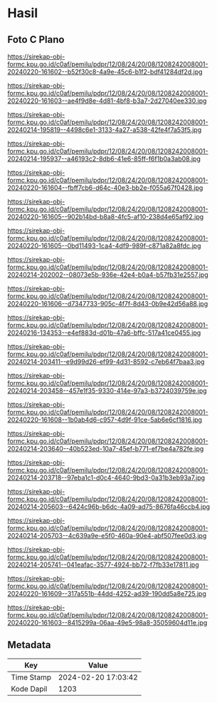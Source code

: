# Hasil

## Foto C Plano

https://sirekap-obj-formc.kpu.go.id/c0af/pemilu/pdpr/12/08/24/20/08/1208242008001-20240220-161602--b52f30c8-4a9e-45c6-b1f2-bdf41284df2d.jpg

https://sirekap-obj-formc.kpu.go.id/c0af/pemilu/pdpr/12/08/24/20/08/1208242008001-20240220-161603--ae4f9d8e-4d81-4bf8-b3a7-2d27040ee330.jpg

https://sirekap-obj-formc.kpu.go.id/c0af/pemilu/pdpr/12/08/24/20/08/1208242008001-20240214-195819--4498c6e1-3133-4a27-a538-42fe4f7a53f5.jpg

https://sirekap-obj-formc.kpu.go.id/c0af/pemilu/pdpr/12/08/24/20/08/1208242008001-20240214-195937--a46193c2-8db6-41e6-85ff-f6f1b0a3ab08.jpg

https://sirekap-obj-formc.kpu.go.id/c0af/pemilu/pdpr/12/08/24/20/08/1208242008001-20240220-161604--fbff7cb6-d64c-40e3-bb2e-f055a67f0428.jpg

https://sirekap-obj-formc.kpu.go.id/c0af/pemilu/pdpr/12/08/24/20/08/1208242008001-20240220-161605--902b14bd-b8a8-4fc5-af10-238d4e65af92.jpg

https://sirekap-obj-formc.kpu.go.id/c0af/pemilu/pdpr/12/08/24/20/08/1208242008001-20240220-161605--0bd11493-1ca4-4df9-989f-c871a82a8fdc.jpg

https://sirekap-obj-formc.kpu.go.id/c0af/pemilu/pdpr/12/08/24/20/08/1208242008001-20240214-202002--08073e5b-936e-42e4-b0a4-b57fb31e2557.jpg

https://sirekap-obj-formc.kpu.go.id/c0af/pemilu/pdpr/12/08/24/20/08/1208242008001-20240220-161606--d7347733-905c-4f7f-8d43-0b9e42d56a88.jpg

https://sirekap-obj-formc.kpu.go.id/c0af/pemilu/pdpr/12/08/24/20/08/1208242008001-20240216-134353--e4ef883d-d01b-47a6-bffc-517a41ce0455.jpg

https://sirekap-obj-formc.kpu.go.id/c0af/pemilu/pdpr/12/08/24/20/08/1208242008001-20240214-203411--e9d99d26-ef99-4d31-8592-c7eb64f7baa3.jpg

https://sirekap-obj-formc.kpu.go.id/c0af/pemilu/pdpr/12/08/24/20/08/1208242008001-20240214-203458--457e1f35-9330-414e-97a3-b3724039759e.jpg

https://sirekap-obj-formc.kpu.go.id/c0af/pemilu/pdpr/12/08/24/20/08/1208242008001-20240220-161608--1b0ab4d6-c957-4d9f-91ce-5ab6e6cf1816.jpg

https://sirekap-obj-formc.kpu.go.id/c0af/pemilu/pdpr/12/08/24/20/08/1208242008001-20240214-203640--40b523ed-10a7-45ef-b771-ef7be4a782fe.jpg

https://sirekap-obj-formc.kpu.go.id/c0af/pemilu/pdpr/12/08/24/20/08/1208242008001-20240214-203718--97eba1c1-d0c4-4640-9bd3-0a31b3eb93a7.jpg

https://sirekap-obj-formc.kpu.go.id/c0af/pemilu/pdpr/12/08/24/20/08/1208242008001-20240214-205603--6424c96b-b6dc-4a09-ad75-8676fa46ccb4.jpg

https://sirekap-obj-formc.kpu.go.id/c0af/pemilu/pdpr/12/08/24/20/08/1208242008001-20240214-205703--4c639a9e-e5f0-460a-90e4-abf507fee0d3.jpg

https://sirekap-obj-formc.kpu.go.id/c0af/pemilu/pdpr/12/08/24/20/08/1208242008001-20240214-205741--041eafac-3577-4924-bb72-f7fb33e17811.jpg

https://sirekap-obj-formc.kpu.go.id/c0af/pemilu/pdpr/12/08/24/20/08/1208242008001-20240220-161609--317a551b-44dd-4252-ad39-190dd5a8e725.jpg

https://sirekap-obj-formc.kpu.go.id/c0af/pemilu/pdpr/12/08/24/20/08/1208242008001-20240220-161603--8415299a-06aa-49e5-98a8-35059604d11e.jpg


## Metadata

| Key        | Value               |
| ---------- | ------------------- |
| Time Stamp | 2024-02-20 17:03:42 |
| Kode Dapil | 1203                |



